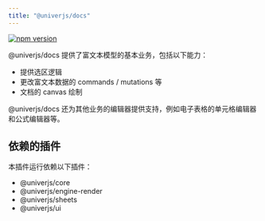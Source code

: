 ```yaml
---
title: "@univerjs/docs"
---
```


[![npm version](https://img.shields.io/npm/v/@univerjs/docs)](https://npmjs.org/package/@univerjs/docs)

@univerjs/docs 提供了富文本模型的基本业务，包括以下能力：

* 提供选区逻辑
* 更改富文本数据的 commands / mutations 等
* 文档的 canvas 绘制

@univerjs/docs 还为其他业务的编辑器提供支持，例如电子表格的单元格编辑器和公式编辑器等。

## 依赖的插件

本插件运行依赖以下插件：

* @univerjs/core
* @univerjs/engine-render
* @univerjs/sheets
* @univerjs/ui
